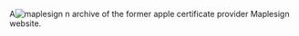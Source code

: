 A![maplesign](https://github.com/user-attachments/assets/c50a2d85-9608-453b-94ef-9836b2d63f84)
n archive of the former apple certificate provider Maplesign website.

